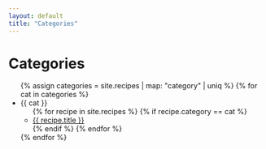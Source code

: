 ```yaml
---
layout: default
title: "Categories"
---
```


# Categories

<ul>
{% assign categories = site.recipes | map: "category" | uniq %}
{% for cat in categories %}
  <li>{{ cat }}
    <ul>
      {% for recipe in site.recipes %}
        {% if recipe.category == cat %}
          <li><a href="{{ recipe.url }}">{{ recipe.title }}</a></li>
        {% endif %}
      {% endfor %}
    </ul>
  </li>
{% endfor %}
</ul>

